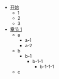 - [开始](/)
  - 1
  - 2
  - 3
- [章节 1](zh-cn/guide.md "THIS IS TITLE")
  - a
    - a-1
    - a-2
  - b
    - b-1
      - b-1-1
        - b-1-1-1
  - c
